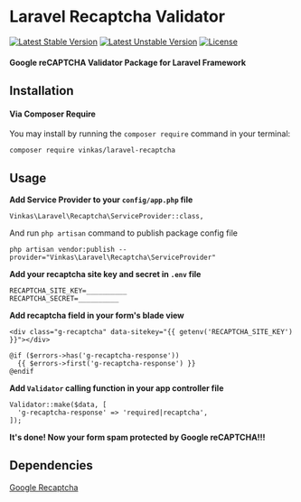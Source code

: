 # Laravel Recaptcha Validator
[![Latest Stable Version](https://poser.pugx.org/vinkas/laravel-recaptcha/v/stable.svg)](https://packagist.org/packages/vinkas/laravel-recaptcha)
[![Latest Unstable Version](https://poser.pugx.org/vinkas/laravel-recaptcha/v/unstable.svg)](https://packagist.org/packages/vinkas/laravel-recaptcha)
[![License](https://poser.pugx.org/vinkas/laravel-recaptcha/license.svg)](https://packagist.org/packages/vinkas/laravel-recaptcha)

#### Google reCAPTCHA Validator Package for Laravel Framework

## Installation

#### Via Composer Require

You may install by running the `composer require` command in your terminal:
```
composer require vinkas/laravel-recaptcha
```

## Usage

**Add Service Provider to your `config/app.php` file**

```
Vinkas\Laravel\Recaptcha\ServiceProvider::class,
```

And run `php artisan` command to publish package config file

```
php artisan vendor:publish --provider="Vinkas\Laravel\Recaptcha\ServiceProvider"
```

**Add your recaptcha site key and secret in `.env` file**

```
RECAPTCHA_SITE_KEY=__________
RECAPTCHA_SECRET=__________
```

**Add recaptcha field in your form's blade view**

```
<div class="g-recaptcha" data-sitekey="{{ getenv('RECAPTCHA_SITE_KEY') }}"></div>

@if ($errors->has('g-recaptcha-response'))
  {{ $errors->first('g-recaptcha-response') }}
@endif
```

**Add `Validator` calling function in your app controller file**

```
Validator::make($data, [
  'g-recaptcha-response' => 'required|recaptcha',
]);
```

**It's done! Now your form spam protected by Google reCAPTCHA!!!**

## Dependencies

[Google Recaptcha](https://github.com/google/recaptcha)
